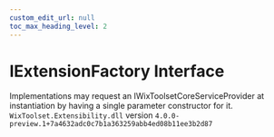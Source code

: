 ```yaml
---
custom_edit_url: null
toc_max_heading_level: 2
---
```

# IExtensionFactory Interface
Implementations may request an IWixToolsetCoreServiceProvider at instantiation by having a single parameter constructor for it.
`WixToolset.Extensibility.dll` version `4.0.0-preview.1+7a4632adc0c7b1a363259abb4ed08b11ee3b2d87`
